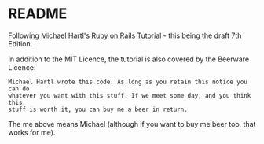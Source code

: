 # README

Following [Michael Hartl's Ruby on Rails Tutorial](https://www.learnenough.com/ruby-on-rails-7th-edition-tutorial) - this being the draft 7th Edition.

In addition to the MIT Licence, the tutorial is also covered by the Beerware Licence:

```text
Michael Hartl wrote this code. As long as you retain this notice you can do
whatever you want with this stuff. If we meet some day, and you think this
stuff is worth it, you can buy me a beer in return.
```

The me above means Michael (although if you want to buy me beer too, that works for me).
